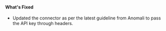 #### What's Fixed
- Updated the connector as per the latest guideline from Anomali to pass the API key through headers.
